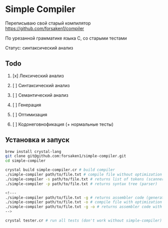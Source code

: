# Simple Compiler

Переписываю свой старый компилятор https://github.com/forsaken1/compiler

По урезанной грамматике языка С, со старыми тестами

Статус: синтаксический анализ



## Todo

1. [x] Лексический анализ

2. [ ] Синтаксический анализ

3. [ ] Семантический анализ

4. [ ] Генерация

5. [ ] Оптимизация

6. [ ] Кодонеговнофикация (+ нормальные тесты)



## Установка и запуск

```bash
brew install crystal-lang
git clone git@github.com:forsaken1/simple-compiler.git
cd simple-compiler

crystal build simple-compiler.cr # build compiler
./simple-compiler path/to/file.txt # compile file without optimization
./simple-compiler -s path/to/file.txt # returns list of tokens (scanner)
./simple-compiler -p path/to/file.txt # returns syntax tree (parser)

<!---
./simple-compiler path/to/file.txt -g # returns assembler code (generator)
./simple-compiler path/to/file.txt -o # compile file with optimization
./simple-compiler path/to/file.txt -g -o # returns assembler code with optimization
-->

crystal tester.cr # run all tests (don't work without simple-compiler)
```